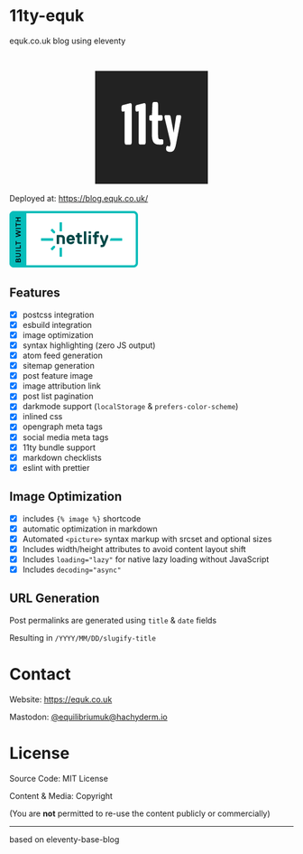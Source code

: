 # 11ty-equk

equk.co.uk blog using eleventy

<br />

<p align="center">
<img src="./src/_media/images/11ty-200.png" alt="11ty-logo">
</p>

Deployed at: https://blog.equk.co.uk/

<img src="./public/media/logos/netlify-color-bg.svg" alt="Deploys by Netlify"/>

## Features

- [x] postcss integration
- [x] esbuild integration
- [x] image optimization
- [x] syntax highlighting (zero JS output)
- [x] atom feed generation
- [x] sitemap generation
- [x] post feature image
- [x] image attribution link
- [x] post list pagination
- [x] darkmode support (`localStorage` & `prefers-color-scheme`)
- [x] inlined css
- [x] opengraph meta tags
- [x] social media meta tags
- [x] 11ty bundle support
- [x] markdown checklists
- [x] eslint with prettier

## Image Optimization

- [x] includes `{% image %}` shortcode
- [x] automatic optimization in markdown
- [x] Automated `<picture>` syntax markup with srcset and optional sizes
- [x] Includes width/height attributes to avoid content layout shift
- [x] Includes `loading="lazy"` for native lazy loading without JavaScript
- [x] Includes `decoding="async"`

## URL Generation

Post permalinks are generated using `title` & `date` fields

Resulting in `/YYYY/MM/DD/slugify-title`

# Contact

Website: https://equk.co.uk

Mastodon: [@equilibriumuk@hachyderm.io](https://hachyderm.io/@equilibriumuk)

# License

Source Code: MIT License

Content & Media: Copyright

(You are **not** permitted to re-use the content publicly or commercially)

---

based on eleventy-base-blog
